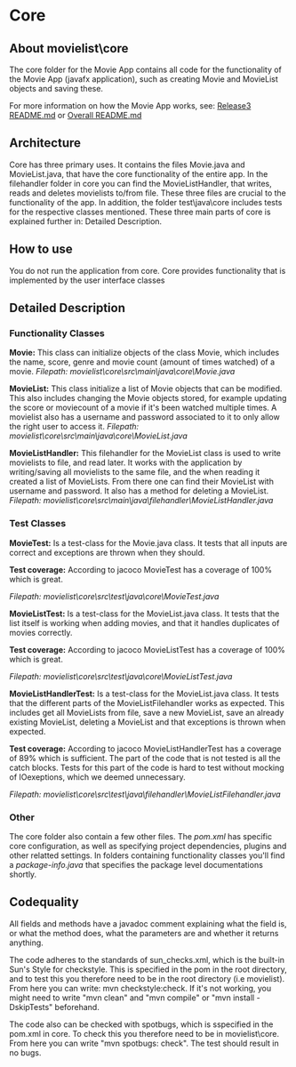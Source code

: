 # Core
## About movielist\core

The core folder for the Movie App contains all code for the functionality of the Movie App (javafx application), such as creating Movie and MovieList objects and saving these.

For more information on how the Movie App works, see: [Release3 README.md](https://gitlab.stud.idi.ntnu.no/it1901/groups-2023/gr2336/gr2336/-/blob/fc9c16f967deb79b1ca3a573d488ae8833a76ded/docs/release3/README.md) or [Overall README.md](https://gitlab.stud.idi.ntnu.no/it1901/groups-2023/gr2336/gr2336/-/blob/35ca9ff71abb5b937204ef06ec9f3f67d3bceb0e/README.md)

## Architecture
Core has three primary uses. 
It contains the files Movie.java and MovieList.java, that have the core functionality of the entire app. 
In the filehandler folder in core you can find the MovieListHandler, that writes, reads and deletes movielists to/from file. These three files are crucial to the functionality of the app.
In addition, the folder test\java\core includes tests for the respective classes mentioned. 
These three main parts of core is explained further in: Detailed Description.

## How to use
You do not run the application from core. Core provides functionality that is implemented by the user interface classes

## Detailed Description
### Functionality Classes
**Movie:** This class can initialize objects of the class Movie, which includes the name, score, genre and movie count (amount of times watched) of a movie.
_Filepath: movielist\core\src\main\java\core\Movie.java_

**MovieList:** This class initialize a list of Movie objects that can be modified. This also includes changing the Movie objects stored, for example updating the score or moviecount of a movie if it's been watched multiple times. A movielist also has a username and password associated to it to only allow the right user to access it. 
_Filepath: movielist\core\src\main\java\core\MovieList.java_


**MovieListHandler:** This filehandler for the MovieList class is used to write movielists to file, and read later. It works with the application by writing/saving all movielists to the same file, and the when reading it created a list of MovieLists. From there one can find their MovieList with username and password. It also has a method for deleting a MovieList.
_Filepath: movielist\core\src\main\java\filehandler\MovieListHandler.java_

### Test Classes
**MovieTest:** Is a test-class for the Movie.java class. It tests that all inputs are correct and exceptions are thrown when they should.

**Test coverage:** According to jacoco MovieTest has a coverage of 100% which is great. 

_Filepath: movielist\core\src\test\java\core\MovieTest.java_


**MovieListTest:** Is a test-class for the MovieList.java class. It tests that the list itself is working when adding movies, and that it handles duplicates of movies correctly.

**Test coverage:** According to jacoco MovieListTest has a coverage of 100% which is great. 

_Filepath: movielist\core\src\test\java\core\MovieListTest.java_

**MovieListHandlerTest:** Is a test-class for the MovieList.java class. It tests that the different parts of the MovieListFilehandler works as expected. This includes get all MovieLists from file, save a new MovieList, save an already existing MovieList, deleting a MovieList and that exceptions is thrown when expected. 

**Test coverage:** According to jacoco MovieListHandlerTest has a coverage of 89% which is sufficient. The part of the code that is not tested is all the catch blocks. Tests for this part of the code is hard to test without mocking of IOexeptions, which we deemed unnecessary. 

_Filepath: movielist\core\src\test\java\filehandler\MovieListFilehandler.java_

### Other 
The core folder also contain a few other files. The *pom.xml* has specific core configuration, as well as specifying project dependencies, plugins and other relatted settings. In folders containing functionality classes you'll find a *package-info.java* that specifies the package level documentations shortly.

## Codequality
All fields and methods have a javadoc comment explaining what the field is, or what the method does, what the parameters are and whether it returns anything.

The code adheres to the standards of sun_checks.xml, which is the built-in Sun's Style for checkstyle. This is specified in the pom in the root directory, and to test this you therefore need to be in the root directory (i.e movielist). From here you can write: mvn checkstyle:check. If it's not working, you might need to write "mvn clean" and "mvn compile" or "mvn install -DskipTests" beforehand.

The code also can be checked with spotbugs, which is sspecified in the pom.xml in core. To check this you therefore need to be in movielist\core. From here you can write "mvn spotbugs: check". The test should result in no bugs.
